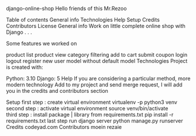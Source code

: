 django-online-shop
Hello friends of this Mr.Rezoo

Table of contents
General info
Technologies
Help
Setup
Credits
Contributors
License
General info
Work on little complete online shop with Django . . .

Some features we worked on

product list
product view
category filtering
add to cart
submit coupon
login
logout
register
new user model without default model
Technologies
Project is created with:

Python: 3.10
Django: 5
Help
If you are considering a particular method, more modern technology Add to my project and send merge request, I will add you in the credits and contributors section

Setup
first step : create virtual environment
virtualenv -p python3 venv 
second step : activate virtual environment
source venv/bin/activate  
third step : install package | library from requirements.txt
 pip install -r requirements.txt
last step run django server
 python manage.py runserver
Credits
codeyad.com
Contributors
moein rezaie
